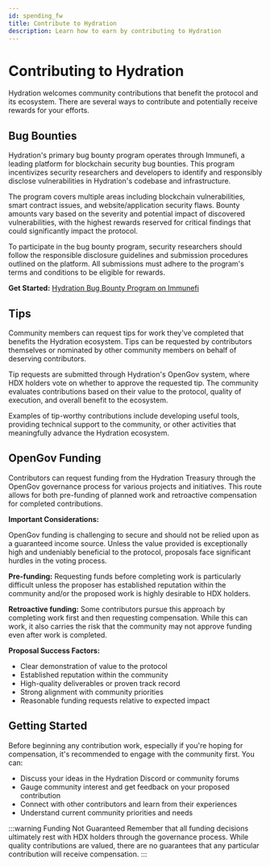 ```yaml
---
id: spending_fw
title: Contribute to Hydration
description: Learn how to earn by contributing to Hydration
---
```


# Contributing to Hydration

Hydration welcomes community contributions that benefit the protocol and its ecosystem. There are several ways to contribute and potentially receive rewards for your efforts.

## Bug Bounties

Hydration's primary bug bounty program operates through Immunefi, a leading platform for blockchain security bug bounties. This program incentivizes security researchers and developers to identify and responsibly disclose vulnerabilities in Hydration's codebase and infrastructure.

The program covers multiple areas including blockchain vulnerabilities, smart contract issues, and website/application security flaws. Bounty amounts vary based on the severity and potential impact of discovered vulnerabilities, with the highest rewards reserved for critical findings that could significantly impact the protocol.

To participate in the bug bounty program, security researchers should follow the responsible disclosure guidelines and submission procedures outlined on the platform. All submissions must adhere to the program's terms and conditions to be eligible for rewards.

**Get Started:** [Hydration Bug Bounty Program on Immunefi](https://immunefi.com/bug-bounty/hydration/information/)

## Tips

Community members can request tips for work they've completed that benefits the Hydration ecosystem. Tips can be requested by contributors themselves or nominated by other community members on behalf of deserving contributors.

Tip requests are submitted through Hydration's OpenGov system, where HDX holders vote on whether to approve the requested tip. The community evaluates contributions based on their value to the protocol, quality of execution, and overall benefit to the ecosystem.

Examples of tip-worthy contributions include developing useful tools, providing technical support to the community, or other activities that meaningfully advance the Hydration ecosystem.

## OpenGov Funding

Contributors can request funding from the Hydration Treasury through the OpenGov governance process for various projects and initiatives. This route allows for both pre-funding of planned work and retroactive compensation for completed contributions.

**Important Considerations:**

OpenGov funding is challenging to secure and should not be relied upon as a guaranteed income source. Unless the value provided is exceptionally high and undeniably beneficial to the protocol, proposals face significant hurdles in the voting process.

**Pre-funding:** Requesting funds before completing work is particularly difficult unless the proposer has established reputation within the community and/or the proposed work is highly desirable to HDX holders.

**Retroactive funding:** Some contributors pursue this approach by completing work first and then requesting compensation. While this can work, it also carries the risk that the community may not approve funding even after work is completed.

**Proposal Success Factors:**

- Clear demonstration of value to the protocol
- Established reputation within the community
- High-quality deliverables or proven track record
- Strong alignment with community priorities
- Reasonable funding requests relative to expected impact

## Getting Started

Before beginning any contribution work, especially if you're hoping for compensation, it's recommended to engage with the community first. You can:

- Discuss your ideas in the Hydration Discord or community forums
- Gauge community interest and get feedback on your proposed contribution
- Connect with other contributors and learn from their experiences
- Understand current community priorities and needs

:::warning Funding Not Guaranteed
Remember that all funding decisions ultimately rest with HDX holders through the governance process. While quality contributions are valued, there are no guarantees that any particular contribution will receive compensation.
:::